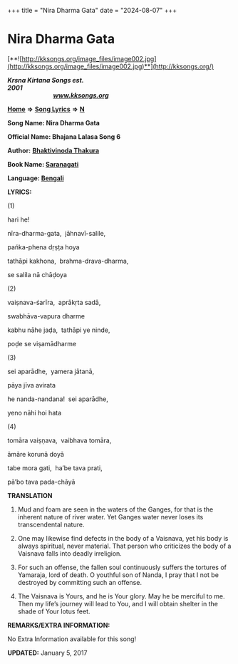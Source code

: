+++
title = "Nira Dharma Gata"
date = "2024-08-07"
+++

# Nira Dharma Gata
[**![http://kksongs.org/image_files/image002.jpg](http://kksongs.org/image_files/image002.jpg)**](http://kksongs.org/)

**_Krsna Kirtana Songs est. 2001_**                                                                                                                                                 **_www.kksongs.org_**

**[Home](http://kksongs.org/)** **⇒** **[Song Lyrics](http://kksongs.org/lyrics.html)** **⇒** **[N](http://kksongs.org/songs/song_n.html)**

**Song Name: Nira Dharma Gata**

**Official Name: Bhajana Lalasa Song 6**

**Author:** [**Bhaktivinoda Thakura**](http://kksongs.org/authors/list/bhaktivinoda.html)

**Book Name: [Saranagati](http://kksongs.org/authors/literature/saranagati.html)**

**Language: [Bengali](http://kksongs.org/language/list/bengali.html)**

**LYRICS:**

(1)

hari he!

nīra-dharma-gata,  jāhnavī-salile,

pańka-phena dṛṣṭa hoya

tathāpi kakhona,  brahma-drava-dharma,

se salila nā chāḍoya

(2)

vaiṣnava-śarīra,  aprākṛta sadā,

swabhāva-vapura dharme

kabhu nāhe jaḍa,  tathāpi ye ninde,

poḍe se viṣamādharme

(3)

sei aparādhe,  yamera jātanā,

pāya jīva avirata

he nanda-nandana!  sei aparādhe,

yeno nāhi hoi hata

(4)

tomāra vaiṣṇava,  vaibhava tomāra,

āmāre korunā doyā

tabe mora gati,  ha’be tava prati,

pā’bo tava pada-chāyā

**TRANSLATION**

1) Mud and foam are seen in the waters of the Ganges, for that is the inherent nature of river water. Yet Ganges water never loses its transcendental nature.

2) One may likewise find defects in the body of a Vaisnava, yet his body is always spiritual, never material. That person who criticizes the body of a Vaisnava falls into deadly irreligion.

3) For such an offense, the fallen soul continuously suffers the tortures of Yamaraja, lord of death. O youthful son of Nanda, I pray that I not be destroyed by committing such an offense.

4) The Vaisnava is Yours, and he is Your glory. May he be merciful to me. Then my life’s journey will lead to You, and I will obtain shelter in the shade of Your lotus feet.

**REMARKS/EXTRA INFORMATION:**

No Extra Information available for this song!

**UPDATED:** January 5, 2017